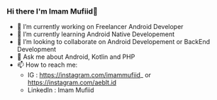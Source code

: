 ### Hi there I'm Imam Mufiid👋

<!--
**imufiid/imufiid** is a ✨ _special_ ✨ repository because its `README.md` (this file) appears on your GitHub profile.

Here are some ideas to get you started:-->

- 🔭 I’m currently working on Freelancer Android Developer
- 🌱 I’m currently learning Android Native Developement
- 👯 I’m looking to collaborate on Android Developement or BackEnd Development
- 💬 Ask me about Android, Kotlin and PHP
- 📫 How to reach me: 
    - IG : https://instagram.com/imammufiid_ or https://instagram.com/aeblt.id
    - LinkedIn : Imam Mufiid

